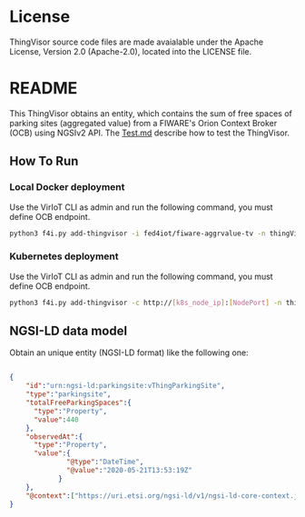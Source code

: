 # License

ThingVisor source code files are made avaialable under the Apache License, Version 2.0 (Apache-2.0), located into the LICENSE file.

# README

This ThingVisor obtains an entity, which contains the sum of free spaces of parking sites (aggregated value) from a FIWARE's Orion Context Broker (OCB) using NGSIv2 API.
The [Test.md](./Test.md) describe how to test the ThingVisor.

## How To Run

### Local Docker deployment

Use the VirIoT CLI as admin and run the following command, you must define OCB endpoint.

```bash  
python3 f4i.py add-thingvisor -i fed4iot/fiware-aggrvalue-tv -n thingVisorID_AggrValue -d "thingVisorID_AggrValue" -p "{'ocb_ip':'<OCB_Public_IP>', 'ocb_port':'<OCB_Port>'}"
```

### Kubernetes deployment

Use the VirIoT CLI as admin and run the following command, you must define OCB endpoint.

```bash  
python3 f4i.py add-thingvisor -c http://[k8s_node_ip]:[NodePort] -n thingVisorID_AggrValue -d "thingVisorID_AggrValue" -p "{'ocb_ip':'<OCB_Public_IP>', 'ocb_port':'<OCB_Port>'}" -y "yaml/thingVisor-murcia-aggrvalue.yaml"
```

## NGSI-LD data model

Obtain an unique entity (NGSI-LD format) like the following one:

```json

{
    "id":"urn:ngsi-ld:parkingsite:vThingParkingSite",
    "type":"parkingsite",
    "totalFreeParkingSpaces":{
      "type":"Property",
      "value":440
    },
    "observedAt":{
      "type":"Property",
      "value":{
              "@type":"DateTime",
              "@value":"2020-05-21T13:53:19Z"
            }
    },
    "@context":["https://uri.etsi.org/ngsi-ld/v1/ngsi-ld-core-context.jsonld","https://odins.es/smartParkingOntology/parkingsite-context.jsonld"]
}
```
